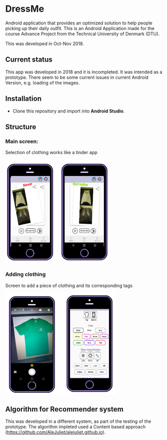 # DressMe

Android application that provides an optimized solution to help people picking up their daily outfit.
This is an Android Application made for the course Advance Project from the Technical University of Denmark (DTU).

This was developed in Oct-Nov 2018.

## Current status
This app was developed in 2018 and it is incompleted. It was intended as a prototype. There seem to be some current issues in current Android Version, e.g. loading of the images.

## Installation
- Clone this repository and import into **Android Studio**.


## Structure
### Main screen:
Selection of clothing works like a tinder app

![alt text](https://github.com/AleJuliet/DressMe/blob/master/readmefile/firstscreen.png?s=300)

### Adding clothing
Screen to add a piece of clothing and its corresponding tags

![alt text](https://github.com/AleJuliet/DressMe/blob/master/readmefile/secondscreen.png?s=300)

## Algorithm for Recommender system
This was developed in a different system, as part of the testing of the prototype. The algorithm impleted used a Content based approach (https://github.com/AleJuliet/alejuliet.github.io). 

